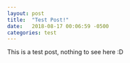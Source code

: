 ```yaml
---
layout: post
title:  "Test Post!"
date:   2018-08-17 00:06:59 -0500
categories: test
---
```


This is a test post, nothing to see here :D